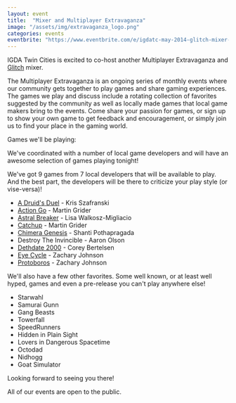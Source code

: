 ```yaml
---
layout: event
title:  "Mixer and Multiplayer Extravaganza"
image: "/assets/img/extravaganza_logo.png"
categories: events
eventbrite: "https://www.eventbrite.com/e/igdatc-may-2014-glitch-mixer-and-multiplayer-extravaganza-tickets-11483947797#"
---
```


IGDA Twin Cities is excited to co-host another Multiplayer Extravaganza and [Glitch](http://glitch.mn/) mixer.  

The Multiplayer Extravaganza is an ongoing series of monthly events where our community gets together to play games and share gaming experiences. The games we play and discuss include a rotating collection of favorites suggested by the community as well as locally made games that local game makers bring to the events. Come share your passion for games, or sign up to show your own game to get feedback and encouragement, or simply join us to find your place in the gaming world.

Games we'll be playing:

We've coordinated with a number of local game developers and will have an awesome selection of games playing tonight! 

We've got 9 games from 7 local developers that will be available to play. And the best part, the developers will be there to criticize your play style (or vise-versa)!

 * [A Druid's Duel](http://www.druidsduel.com/) - Kris Szafranski 
 * [Action Go](https://www.youtube.com/watch?v=dj4dIbb9Edc) - Martin Grider 
 * [Astral Breaker](http://intropygames.com/game?title=Astral%20Breaker&platform=PC) - Lisa Walkosz-Migliacio 
 * [Catchup](http://abstractpuzzle.com/early/catchup/catchup_preview.html) - Martin Grider 
 * [Chimera Genesis](http://www.chimeragenesis.com/) - Shanti Pothapragada
 * Destroy The Invincible - Aaron Olson
 * [Dethdate 2000](http://proceduraldeathjam.com/pdj-entry/dethdate2000) - Corey Bertelsen 
 * [Eye Cycle](https://www.youtube.com/watch?v=dH1upK1NMBY) - Zachary Johnson 
 * [Protoboros](https://www.youtube.com/watch?v=_fa3Cs6pUA0) - Zachary Johnson
 
We'll also have a few other favorites. Some well known, or at least well hyped, games and even a pre-release you can't play anywhere else!

 * Starwahl
 * Samurai Gunn
 * Gang Beasts
 * Towerfall
 * SpeedRunners
 * Hidden in Plain Sight
 * Lovers in Dangerous Spacetime
 * Octodad
 * Nidhogg
 * Goat Simulator
 

Looking forward to seeing you there!

All of our events are open to the public.



